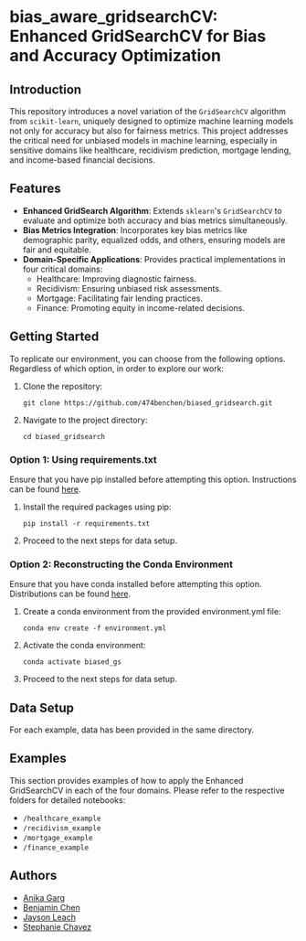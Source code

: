 # bias_aware_gridsearchCV: Enhanced GridSearchCV for Bias and Accuracy Optimization

## Introduction
This repository introduces a novel variation of the `GridSearchCV` algorithm from `scikit-learn`, uniquely designed to optimize machine learning models not only for accuracy but also for fairness metrics. This project addresses the critical need for unbiased models in machine learning, especially in sensitive domains like healthcare, recidivism prediction, mortgage lending, and income-based financial decisions.

## Features
- **Enhanced GridSearch Algorithm**: Extends `sklearn`'s `GridSearchCV` to evaluate and optimize both accuracy and bias metrics simultaneously.
- **Bias Metrics Integration**: Incorporates key bias metrics like demographic parity, equalized odds, and others, ensuring models are fair and equitable.
- **Domain-Specific Applications**: Provides practical implementations in four critical domains:
  - Healthcare: Improving diagnostic fairness.
  - Recidivism: Ensuring unbiased risk assessments.
  - Mortgage: Facilitating fair lending practices.
  - Finance: Promoting equity in income-related decisions.

## Getting Started


To replicate our environment, you can choose from the following options. Regardless of which option,
in order to explore our work:

1. Clone the repository:

    ```
    git clone https://github.com/474benchen/biased_gridsearch.git
    ```

2. Navigate to the project directory:

    ```
    cd biased_gridsearch
    ```
### Option 1: Using requirements.txt

Ensure that you have pip installed before attempting this option. Instructions can be found [here](https://pip.pypa.io/en/stable/installation/).

1. Install the required packages using pip:

    ```
    pip install -r requirements.txt
    ```

2. Proceed to the next steps for data setup.

### Option 2: Reconstructing the Conda Environment

Ensure that you have conda installed before attempting this option. Distributions can be found [here](https://www.anaconda.com/download).

1. Create a conda environment from the provided environment.yml file:

    ```
    conda env create -f environment.yml
    ```

2. Activate the conda environment:

    ```
    conda activate biased_gs
    ```

3. Proceed to the next steps for data setup.

## Data Setup

For each example, data has been provided in the same directory.


## Examples
This section provides examples of how to apply the Enhanced GridSearchCV in each of the four domains. Please refer to the respective folders for detailed notebooks:

- `/healthcare_example`
- `/recidivism_example`
- `/mortgage_example`
- `/finance_example`

## Authors
- [Anika Garg](https://www.linkedin.com/in/anika-garg/)
- [Benjamin Chen](https://www.linkedin.com/in/474benjaminchen/)
- [Jayson Leach](https://www.linkedin.com/in/jayson-leach/)
- [Stephanie Chavez](https://www.linkedin.com/in/stephanie-chavez-000840223/)
